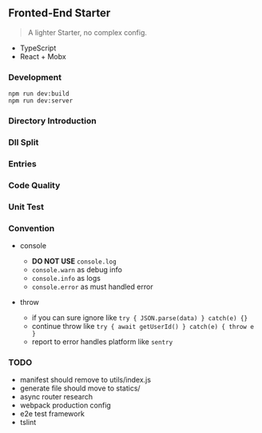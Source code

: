 ## Fronted-End Starter

> A lighter Starter, no complex config.

* TypeScript
* React + Mobx

### Development

```
npm run dev:build
npm run dev:server
```

### Directory Introduction
### Dll Split
### Entries
### Code Quality
### Unit Test
### Convention
* console
  * __DO NOT USE__ `console.log`
  * `console.warn` as debug info
  * `console.info` as logs
  * `console.error` as must handled error

* throw
  * if you can sure ignore like `try { JSON.parse(data) } catch(e) {} `
  * continue throw like `try { await getUserId() } catch(e) { throw e } `
  * report to error handles platform like `sentry`


### TODO

* manifest should remove to utils/index.js
* generate file should move to statics/
* async router research
* webpack production config
* e2e test framework
* tslint
